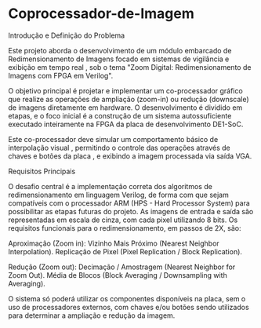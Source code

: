 # Coprocessador-de-Imagem
Introdução e Definição do Problema

Este projeto aborda o desenvolvimento de um módulo embarcado de Redimensionamento de Imagens focado em sistemas de vigilância e exibição em tempo real , sob o tema "Zoom Digital: Redimensionamento de Imagens com FPGA em Verilog". 

O objetivo principal é projetar e implementar um co-processador gráfico que realize as operações de ampliação (zoom-in) ou redução (downscale) de imagens diretamente em hardware. O desenvolvimento é dividido em etapas, e o foco inicial é a construção de um sistema autossuficiente executado inteiramente na FPGA da placa de desenvolvimento DE1-SoC. 

Este co-processador deve simular um comportamento básico de interpolação visual , permitindo o controle das operações através de chaves e botões da placa , e exibindo a imagem processada via saída VGA. 

Requisitos Principais

O desafio central é a implementação correta dos algoritmos de redimensionamento em linguagem Verilog, de forma com que sejam compatíveis com o processador ARM (HPS - Hard Processor System) para possibilitar as etapas futuras do projeto. As imagens de entrada e saída são representadas em escala de cinza, com cada pixel utilizando 8 bits. 
Os requisitos funcionais para o redimensionamento, em passos de 2X, são:

Aproximação (Zoom in):
Vizinho Mais Próximo (Nearest Neighbor Interpolation).
Replicação de Pixel (Pixel Replication / Block Replication).

Redução (Zoom out):
Decimação / Amostragem (Nearest Neighbor for Zoom Out).
Média de Blocos (Block Averaging / Downsampling with Averaging).

O sistema só poderá utilizar os componentes disponíveis na placa, sem o uso de processadores externos, com chaves e/ou botões sendo utilizados para determinar a ampliação e redução da imagem.
